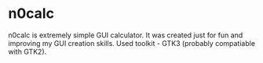 # n0calc

n0calc is extremely simple GUI calculator. It was created just for fun and improving my GUI creation skills. Used toolkit - GTK3 (probably compatiable with GTK2).
